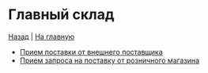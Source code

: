 # Главный склад

[Назад](../README.md) | [На главную](../../../README.md)

- [Прием поставки от внешнего поставщика](accept-delivery.md)
- [Прием запроса на поставку от розничного магазина](shop-delivery-request.md)